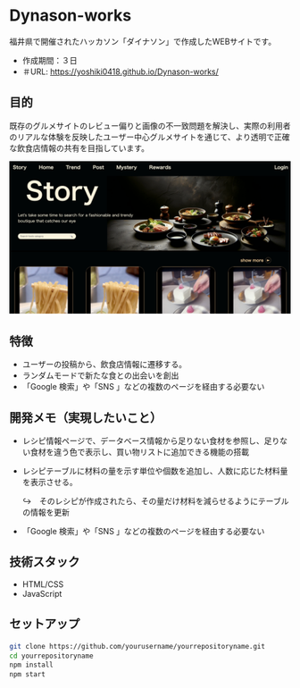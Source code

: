 # Dynason-works
福井県で開催されたハッカソン「ダイナソン」で作成したWEBサイトです。　
- 作成期間：３日
- ＃URL: https://yoshiki0418.github.io/Dynason-works/

## 目的
既存のグルメサイトのレビュー偏りと画像の不一致問題を解決し、実際の利用者のリアルな体験を反映したユーザー中心グルメサイトを通じて、より透明で正確な飲食店情報の共有を目指しています。

![プロジェクトイメージ](img/sample_page.png)

## 特徴

- ユーザーの投稿から、飲食店情報に遷移する。
- ランダムモードで新たな食との出会いを創出
- 「Google 検索」や「SNS 」などの複数のページを経由する必要ない

## 開発メモ（実現したいこと）
- レシピ情報ページで、データベース情報から足りない食材を参照し、足りない食材を違う色で表示し、買い物リストに追加できる機能の搭載
- レシピテーブルに材料の量を示す単位や個数を追加し、人数に応じた材料量を表示させる。

  ↪︎　そのレシピが作成されたら、その量だけ材料を減らせるようにテーブルの情報を更新
- 「Google 検索」や「SNS 」などの複数のページを経由する必要ない

## 技術スタック

- HTML/CSS
- JavaScript


## セットアップ

```bash
git clone https://github.com/yourusername/yourrepositoryname.git
cd yourrepositoryname
npm install
npm start
